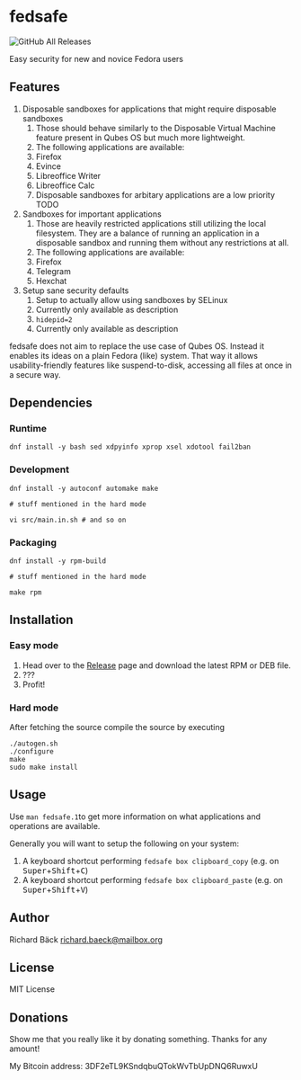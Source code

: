 # fedsafe

![GitHub All Releases](https://img.shields.io/github/downloads/ritschmaster/fedsafe/total)

Easy security for new and novice Fedora users

## Features

1. Disposable sandboxes for applications that might require disposable sandboxes
    1. Those should behave similarly to the Disposable Virtual Machine feature present in Qubes OS but much more lightweight.
    2. The following applications are available: 
      1. Firefox
      2. Evince
      3. Libreoffice Writer
      4. Libreoffice Calc 
    3. Disposable sandboxes for arbitary applications are a low priority TODO
2. Sandboxes for important applications
    1. Those are heavily restricted applications still utilizing the local filesystem. They are a balance of running an application in a disposable sandbox and running them without any restrictions at all.
    2. The following applications are available: 
      1. Firefox
      2. Telegram
      3. Hexchat
3. Setup sane security defaults
    1. Setup to actually allow using sandboxes by SELinux
      1. Currently only available as description
    2. `hidepid=2`
      1. Currently only available as description

fedsafe does not aim to replace the use case of Qubes OS. Instead it enables its ideas on a plain Fedora (like) system. That way it allows usability-friendly features like suspend-to-disk, accessing all files at once in a secure way.

## Dependencies 

### Runtime

    dnf install -y bash sed xdpyinfo xprop xsel xdotool fail2ban

### Development

    dnf install -y autoconf automake make 
    
    # stuff mentioned in the hard mode
    
    vi src/main.in.sh # and so on
    
### Packaging

    dnf install -y rpm-build
    
    # stuff mentioned in the hard mode
    
    make rpm
    

## Installation

### Easy mode

1. Head over to the [Release](https://github.com/ritschmaster/fedsafe/releases) page and download the latest RPM or DEB file.
2. ???
3. Profit!

### Hard mode

After fetching the source compile the source by executing

    ./autogen.sh
    ./configure
    make
    sudo make install

## Usage

Use `man fedsafe.1`to get more information on what applications and operations are available.

Generally you will want to setup the following on your system:
1. A keyboard shortcut performing `fedsafe box clipboard_copy` (e.g. on <kbd>Super</kbd>+<kbd>Shift</kbd>+<kbd>C</kbd>)
2. A keyboard shortcut performing `fedsafe box clipboard_paste` (e.g. on <kbd>Super</kbd>+<kbd>Shift</kbd>+<kbd>V</kbd>)

## Author

Richard Bäck <richard.baeck@mailbox.org>

## License

MIT License

## Donations

Show me that you really like it by donating something. Thanks for any amount!

My Bitcoin address: 3DF2eTL9KSndqbuQTokWvTbUpDNQ6RuwxU
